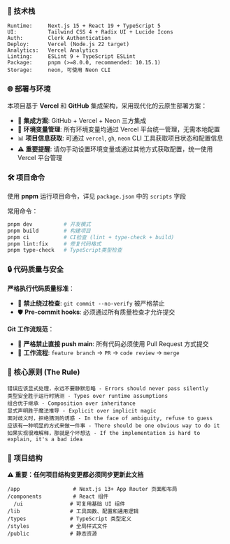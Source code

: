 ### 🚀 技术栈

```
Runtime:     Next.js 15 + React 19 + TypeScript 5
UI:          Tailwind CSS 4 + Radix UI + Lucide Icons
Auth:        Clerk Authentication
Deploy:      Vercel (Node.js 22 target)
Analytics:   Vercel Analytics
Linting:     ESLint 9 + TypeScript ESLint
Package:     pnpm (>=8.0.0, recommended: 10.15.1)
Storage:     neon, 可使用 Neon CLI
```

### 🌐 部署与环境

本项目基于 **Vercel** 和 **GitHub** 集成架构，采用现代化的云原生部署方案：

- 🔗 **集成方案**: GitHub + Vercel + Neon 三方集成
- 🔧 **环境变量管理**: 所有环境变量均通过 Vercel 平台统一管理，无需本地配置
- 📊 **项目信息获取**: 可通过 `vercel`, `gh`, `neon` CLI 工具获取项目状态和配置信息
- ⚠️ **重要提醒**: 请勿手动设置环境变量或通过其他方式获取配置，统一使用 Vercel 平台管理

### 🛠️ 项目命令

使用 **pnpm** 运行项目命令，详见 `package.json` 中的 `scripts` 字段

常用命令：

```bash
pnpm dev          # 开发模式
pnpm build        # 构建项目
pnpm ci           # CI检查 (lint + type-check + build)
pnpm lint:fix     # 修复代码格式
pnpm type-check   # TypeScript类型检查
```

### 🔒 代码质量与安全

**严格执行代码质量标准**：

- 🚫 **禁止绕过检查**: `git commit --no-verify` 被严格禁止
- 🛡️ **Pre-commit hooks**: 必须通过所有质量检查才允许提交

**Git 工作流规范**：

- 🚫 **严格禁止直接 push main**: 所有代码必须使用 Pull Request 方式提交
- 🔄 **工作流程**: `feature branch` → `PR` → `code review` → `merge`

### 🧠 核心原则 (The Rule)

```
错误应该显式处理，永远不要静默忽略 - Errors should never pass silently
类型安全胜于运行时猜测 - Types over runtime assumptions
组合优于继承 - Composition over inheritance
显式声明胜于魔法推导 - Explicit over implicit magic
面对歧义时，拒绝猜测的诱惑 - In the face of ambiguity, refuse to guess
应该有一种明显的方式来做一件事 - There should be one obvious way to do it
如果实现很难解释，那就是个坏想法 - If the implementation is hard to explain, it's a bad idea
```

### 📁 项目结构

**⚠️ 重要：任何项目结构变更都必须同步更新此文档**

```
/app                 # Next.js 13+ App Router 页面和布局
/components          # React 组件
  /ui               # 可复用基础 UI 组件
/lib                # 工具函数、配置和通用逻辑
/types              # TypeScript 类型定义
/styles             # 全局样式文件
/public             # 静态资源
```
